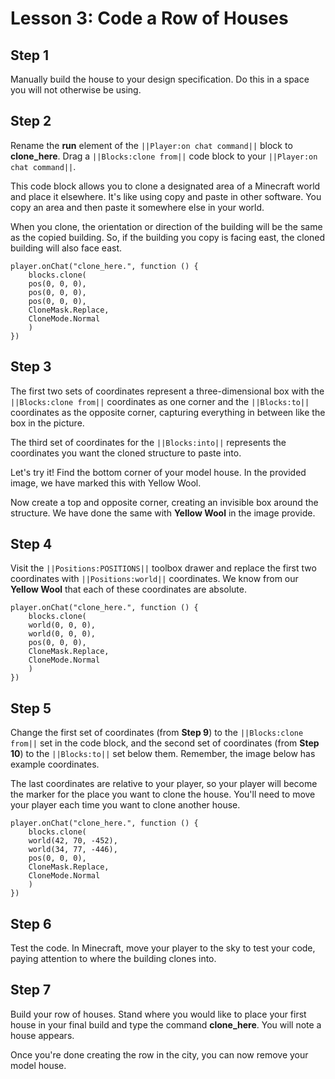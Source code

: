 # Lesson 3: Code a Row of Houses

## Step 1
Manually build the house to your design specification. Do this in a space you will not otherwise be using.

## Step 2
Rename the **run** element of the ``||Player:on chat command||`` block to **clone_here**. Drag a ``||Blocks:clone from||`` code block to your ``||Player:on chat command||``. 

This code block allows you to clone a designated area of a Minecraft world and place it elsewhere. It's like using copy and paste in other software. You copy an area and then paste it somewhere else in your world.

When you clone, the orientation or direction of the building will be the same as the copied building. So, if the building you copy is facing east, the cloned building will also face east.

``` blocks
player.onChat("clone_here.", function () {
    blocks.clone(
    pos(0, 0, 0),
    pos(0, 0, 0),
    pos(0, 0, 0),
    CloneMask.Replace,
    CloneMode.Normal
    )
})
```

## Step 3
The first two sets of coordinates represent a three-dimensional box with the ``||Blocks:clone from||`` coordinates as one corner and the ``||Blocks:to||`` coordinates as the opposite corner, capturing everything in between like the box in the picture.

The third set of coordinates for the ``||Blocks:into||`` represents the coordinates you want the cloned structure to paste into. 

Let's try it! Find the bottom corner of your model house. In the provided image, we have marked this with Yellow Wool. 

Now create a top and opposite corner, creating an invisible box around the structure. We have done the same with **Yellow Wool** in the image provide. 

## Step 4
Visit the ``||Positions:POSITIONS||`` toolbox drawer and replace the first two coordinates with ``||Positions:world||`` coordinates. We know from our **Yellow Wool** that each of these coordinates are absolute. 

``` blocks
player.onChat("clone_here.", function () {
    blocks.clone(
    world(0, 0, 0),
    world(0, 0, 0),
    pos(0, 0, 0),
    CloneMask.Replace,
    CloneMode.Normal
    )
})
```

## Step 5
Change the first set of coordinates (from **Step 9**) to the ``||Blocks:clone from||`` set in the code block, and the second set of coordinates (from **Step 10**) to the ``||Blocks:to||`` set below them. Remember, the image below has example coordinates. 

The last coordinates are relative to your player, so your player will become the marker for the place you want to clone the house. You'll need to move your player each time you want to clone another house. 


``` blocks
player.onChat("clone_here.", function () {
    blocks.clone(
    world(42, 70, -452),
    world(34, 77, -446),
    pos(0, 0, 0),
    CloneMask.Replace,
    CloneMode.Normal
    )
})
```


## Step 6
Test the code. In Minecraft, move your player to the sky to test your code, paying attention to where the building clones into. 

## Step 7
Build your row of houses. Stand where you would like to place your first house in your final build and type the command **clone_here**. You will note a house appears. 

Once you're done creating the row in the city, you can now remove your model house.  

